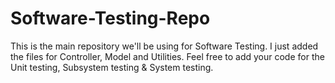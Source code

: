 # Software-Testing-Repo
This is the main repository we'll be using for Software Testing.
I just added the files for Controller, Model and Utilities.
Feel free to add your code for the Unit testing, Subsystem testing & System testing.

